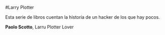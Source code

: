#Larry Plotter

Esta serie de libros cuentan la historia de un hacker de los que hay pocos.

**Paolo Scotto**, Larru Plotter Lover
